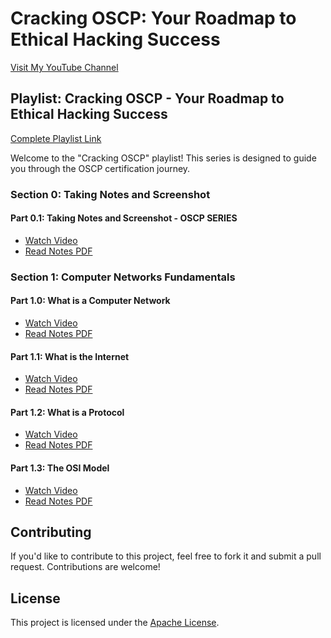 # Cracking OSCP: Your Roadmap to Ethical Hacking Success

[Visit My YouTube Channel](https://www.youtube.com/@HackProKP)

## Playlist: Cracking OSCP - Your Roadmap to Ethical Hacking Success
[Complete Playlist Link](https://www.youtube.com/watch?v=MvkNbn8i2so&list=PLyrv3TPh3ejYNZipa0OIUvkdjHeUTRJ3J&index=1&t=0s)

Welcome to the "Cracking OSCP" playlist! This series is designed to guide you through the OSCP certification journey.

### Section 0: Taking Notes and Screenshot
#### Part 0.1: Taking Notes and Screenshot - OSCP SERIES

- [Watch Video](https://www.youtube.com/watch?v=MvkNbn8i2so)
- [Read Notes PDF](https://github.com/at0m-b0mb/Cracking-OSCP-Your-Roadmap-to-Ethical-Hacking-Success/blob/main/Video%20Notes/Section%200.%20Taking%20Notes%20and%20Screenshot/Part%200.1%20Taking%20Notes%20and%20Screenshot%20-%20OSCP%20SERIES.pdf)

### Section 1: Computer Networks Fundamentals
#### Part 1.0: What is a Computer Network

- [Watch Video](https://www.youtube.com/watch?v=9LHsVjGe504)
- [Read Notes PDF](https://github.com/at0m-b0mb/Cracking-OSCP-Your-Roadmap-to-Ethical-Hacking-Success/blob/main/Video%20Notes/Section%201.%20Computer%20Networks%20Fundamentals/Part%201.0%20What%20is%20a%20Computer%20Network%20-%20Computer%20Networks%20Fundamentals.pdf)

#### Part 1.1: What is the Internet

- [Watch Video](https://www.youtube.com/watch?v=iV2iCXcB6E8)
- [Read Notes PDF](https://github.com/at0m-b0mb/Cracking-OSCP-Your-Roadmap-to-Ethical-Hacking-Success/blob/main/Video%20Notes/Section%201.%20Computer%20Networks%20Fundamentals/Part%201.1%20What%20is%20the%20Internet%20-%20Computer%20Networks%20Fundamentals.pdf)

#### Part 1.2: What is a Protocol

- [Watch Video](https://www.youtube.com/watch?v=kOGot8npd00)
- [Read Notes PDF](https://github.com/at0m-b0mb/Cracking-OSCP-Your-Roadmap-to-Ethical-Hacking-Success/blob/main/Video%20Notes/Section%201.%20Computer%20Networks%20Fundamentals/Part%201.2%20What%20is%20a%20protocol%20-%20Computer%20Networks%20Fundamentals.pdf)

#### Part 1.3: The OSI Model

- [Watch Video](link_to_youtube_video)
- [Read Notes PDF](link_to_notes_pdf)

## Contributing
If you'd like to contribute to this project, feel free to fork it and submit a pull request. Contributions are welcome!

## License
This project is licensed under the [Apache License](LICENSE).
